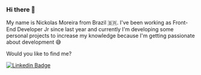 ### Hi there 👋

My name is Nickolas Moreira from Brazil 🇧🇷. I've been working as Front-End Developer Jr since last year and currently I'm developing some personal projects to increase my knowledge because I'm getting passionate about development 😅

Would you like to find me?


[![Linkedin Badge](https://img.shields.io/badge/-LinkedIn-blue?style=flat-square&logo=Linkedin&logoColor=white&link=https://www.linkedin.com/in/omariosouto)](https://www.linkedin.com/in/nickolasmoreira)
